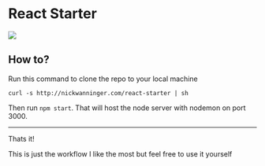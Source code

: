 # React Starter
![](http://i.imgur.com/VfuN8xi.jpg)
## How to?
Run this command to clone the repo to your local machine
~~~
curl -s http://nickwanninger.com/react-starter | sh
~~~
Then run `npm start`. That will host the node server with nodemon on port 3000.

---

Thats it!

This is just the workflow I like the most but feel free to use it yourself


